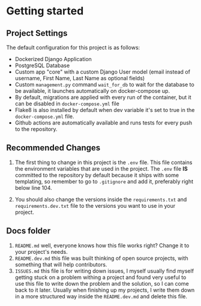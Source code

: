 # Getting started

## Project Settings

The default configuration for this project is as follows:

- Dockerized Django Application
- PostgreSQL Database
- Custom app "core" with a custom Django User model (email instead of username, First Name, Last Name as optional fields)
- Custom `management.py` command `wait_for_db` to wait for the database to be available, it launches automatically on 
docker-compose up.
- By default, migrations are applied with every run of the container, but it can be disabled in `docker-compose.yml` file
- Flake8 is also installed by default when dev variable it's set to true in the `docker-compose.yml` file.
- Github actions are automatically available and runs tests for every push to the repository.

## Recommended Changes

1. The first thing to change in this project is the `.env` file. This file contains the environment variables that are used 
in the project. The `.env` file **IS** committed to the repository by default because it ships with some templating, so 
remember to go to `.gitignore` and add it, preferably right below line 104.

2. You should also change the versions inside the `requirements.txt` and `requirements.dev.txt` file to the versions you 
want to use in your project.

## Docs folder
1. `README.md` well, everyone knows how this file works right? Change it to your project's needs.
2. `README.dev.md` this file was built thinking of open source projects, with something that will help contributors.
3. `ISSUES.md` this file is for writing down issues, I myself usually find myself getting stuck on a problem withing a 
project and found very useful to use this file to write down the problem and the solution, so I can come back to it later.
Usually when finishing up my projects, I write them down in a more structured way inside the `README.dev.md` and delete
this file.
